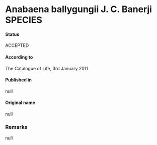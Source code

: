Anabaena ballygungii J. C. Banerji SPECIES
=======

#### Status
ACCEPTED

#### According to
The Catalogue of Life, 3rd January 2011

#### Published in
null

#### Original name
null

### Remarks
null